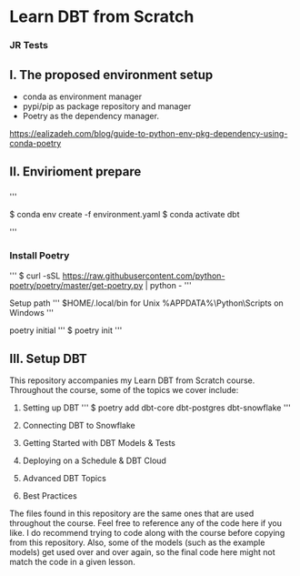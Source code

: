 # Learn DBT from Scratch
### JR Tests
## I. The proposed environment setup
- conda as environment manager
- pypi/pip as package repository and manager 
- Poetry as the dependency manager.

https://ealizadeh.com/blog/guide-to-python-env-pkg-dependency-using-conda-poetry


## II. Envirioment prepare

### 

'''

$ conda env create -f environment.yaml
$ conda activate dbt

'''

### Install Poetry

'''
$ curl -sSL https://raw.githubusercontent.com/python-poetry/poetry/master/get-poetry.py | python -
'''

Setup path 
'''
$HOME/.local/bin for Unix
%APPDATA%\Python\Scripts on Windows
'''


poetry initial
'''
$ poetry init
'''


## III. Setup DBT

This repository accompanies my Learn DBT from Scratch course. Throughout the course, some of the topics we cover include:
1. Setting up DBT
'''
$ poetry add  dbt-core  dbt-postgres  dbt-snowflake 
'''

3. Connecting DBT to Snowflake
4. Getting Started with DBT Models & Tests
5. Deploying on a Schedule & DBT Cloud
6. Advanced DBT Topics
7. Best Practices

The files found in this repository are the same ones that are used throughout the course. Feel free to reference any of the code here if you like. I do recommend trying to code along with the course before copying from this repository. Also, some of the models (such as the example models) get used over and over again, so the final code here might not match the code in a given lesson.
